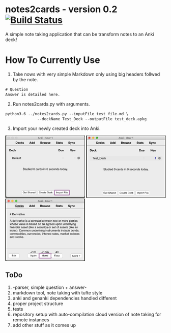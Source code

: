 # notes2cards - version 0.2 [![Build Status](https://travis-ci.com/htpeter/notes2cards.svg?branch=master)](https://travis-ci.com/htpeter/notes2cards)
A simple note taking application that can be transform notes to an Anki deck!

# How To Currently Use

1. Take nows with very simple Markdown only using big headers follwed by the note.
```
# Question
Answer is detailed here.
```
2. Run notes2cards.py with arguments.
```
python3.6 ../notes2cards.py --inputFile test_file.md \
			  --deckName Test_Deck --outputFile test_deck.apkg
```

3. Import your newly created deck into Anki.
<img src="media/1_Click_Import.png" width="250" height="196">
<img src="media/2_Added_Deck.png" width="250" height="196">
<img src="media/3_View_Card.png" width="250" height="196">

## ToDo
1. -parser, simple question + answer-
2. markdown tool, note taking with tufte style
3. anki and genanki dependencies handled different
4. proper project structure
5. tests
6. repository setup with auto-compilation
	cloud version of note taking for remote instances
7. add other stuff as it comes up
